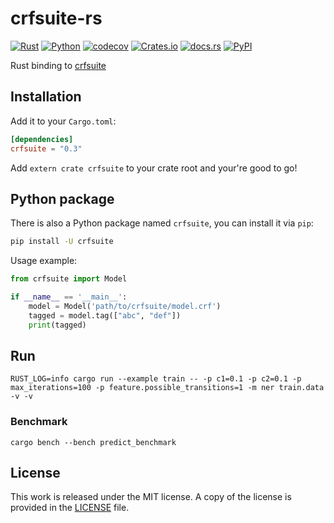 # crfsuite-rs

[![Rust](https://github.com/messense/crfsuite-rs/workflows/Rust/badge.svg)](https://github.com/messense/crfsuite-rs/actions?query=workflow%3ARust)
[![Python](https://github.com/messense/crfsuite-rs/workflows/Python/badge.svg)](https://github.com/messense/crfsuite-rs/actions?query=workflow%3APython)
[![codecov](https://codecov.io/gh/messense/crfsuite-rs/branch/master/graph/badge.svg)](https://codecov.io/gh/messense/crfsuite-rs)
[![Crates.io](https://img.shields.io/crates/v/crfsuite.svg)](https://crates.io/crates/crfsuite)
[![docs.rs](https://docs.rs/crfsuite/badge.svg)](https://docs.rs/crfsuite/)
[![PyPI](https://img.shields.io/pypi/v/crfsuite)](https://pypi.org/project/crfsuite)

Rust binding to [crfsuite](https://github.com/chokkan/crfsuite)

## Installation

Add it to your ``Cargo.toml``:

```toml
[dependencies]
crfsuite = "0.3"
```

Add ``extern crate crfsuite`` to your crate root and your're good to go!

## Python package

There is also a Python package named `crfsuite`, you can install it via `pip`:

```bash
pip install -U crfsuite
```

Usage example:

```python
from crfsuite import Model

if __name__ == '__main__':
    model = Model('path/to/crfsuite/model.crf')
    tagged = model.tag(["abc", "def"])
    print(tagged)
```

## Run

```shell
RUST_LOG=info cargo run --example train -- -p c1=0.1 -p c2=0.1 -p max_iterations=100 -p feature.possible_transitions=1 -m ner train.data -v -v
```

### Benchmark

```shell
cargo bench --bench predict_benchmark
```

## License

This work is released under the MIT license. A copy of the license is provided in the [LICENSE](./LICENSE) file.

